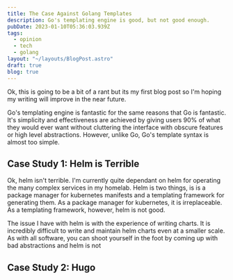 ```yaml
---
title: The Case Against Golang Templates
description: Go's templating engine is good, but not good enough.
pubDate: 2023-01-10T05:36:03.939Z
tags:
  - opinion
  - tech
  - golang
layout: "~/layouts/BlogPost.astro"
draft: true
blog: true
---
```


Ok, this is going to be a bit of a rant but its my first blog post so I'm hoping my writing will improve in the near future.

Go's templating engine is fantastic for the same reasons that Go is fantastic.
It's simplicity and effectiveness are achieved by giving users 90% of what they
would ever want without cluttering the interface with obscure features or high
level abstractions. However, unlike Go, Go's template syntax is almost too
simple.

## Case Study 1: Helm is Terrible

Ok, helm isn't terrible. I'm currently quite dependant on helm for operating the
many complex services in my homelab. Helm is two things, is is a package manager
for kubernetes manifests and a templating framework for generating them. As a
package manager for kubernetes, it is irreplaceable. As a templating framework,
however, helm is not good.

The issue I have with helm is with the experience of writing charts. It is
incredibly difficult to write and maintain helm charts even at a smaller scale.
As with all software, you can shoot yourself in the foot by coming up with bad
abstractions and helm is not

## Case Study 2: Hugo

<!-- Hugo was an interesting project  -->
<!-- you cannot manipulate pages as data which is a fundamental paradigm that is used by many other static site generators -->
